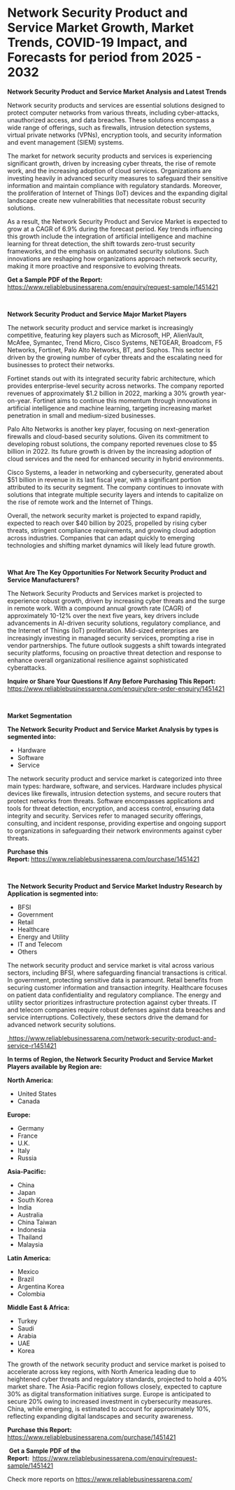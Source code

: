 <p><h1>Network Security Product and Service Market Growth, Market Trends, COVID-19 Impact, and Forecasts for period from 2025 - 2032</h1></p><p><strong>Network Security Product and Service Market Analysis and Latest Trends</strong></p>
<p><p>Network security products and services are essential solutions designed to protect computer networks from various threats, including cyber-attacks, unauthorized access, and data breaches. These solutions encompass a wide range of offerings, such as firewalls, intrusion detection systems, virtual private networks (VPNs), encryption tools, and security information and event management (SIEM) systems. </p><p>The market for network security products and services is experiencing significant growth, driven by increasing cyber threats, the rise of remote work, and the increasing adoption of cloud services. Organizations are investing heavily in advanced security measures to safeguard their sensitive information and maintain compliance with regulatory standards. Moreover, the proliferation of Internet of Things (IoT) devices and the expanding digital landscape create new vulnerabilities that necessitate robust security solutions.</p><p>As a result, the Network Security Product and Service Market is expected to grow at a CAGR of 6.9% during the forecast period. Key trends influencing this growth include the integration of artificial intelligence and machine learning for threat detection, the shift towards zero-trust security frameworks, and the emphasis on automated security solutions. Such innovations are reshaping how organizations approach network security, making it more proactive and responsive to evolving threats.</p></p>
<p><strong>Get a Sample PDF of the Report:&nbsp;</strong> <a href="https://www.reliablebusinessarena.com/enquiry/request-sample/1451421?utm_campaign=2004&utm_medium=2&utm_source=Github&utm_content=ia&utm_term=11032025&utm_id=network-security-product-and-service">https://www.reliablebusinessarena.com/enquiry/request-sample/1451421</a></p>
<p>&nbsp;</p>
<p><strong>Network Security Product and Service Major Market Players</strong></p>
<p><p>The network security product and service market is increasingly competitive, featuring key players such as Microsoft, HP, AlienVault, McAfee, Symantec, Trend Micro, Cisco Systems, NETGEAR, Broadcom, F5 Networks, Fortinet, Palo Alto Networks, BT, and Sophos. This sector is driven by the growing number of cyber threats and the escalating need for businesses to protect their networks.</p><p>Fortinet stands out with its integrated security fabric architecture, which provides enterprise-level security across networks. The company reported revenues of approximately $1.2 billion in 2022, marking a 30% growth year-on-year. Fortinet aims to continue this momentum through innovations in artificial intelligence and machine learning, targeting increasing market penetration in small and medium-sized businesses.</p><p>Palo Alto Networks is another key player, focusing on next-generation firewalls and cloud-based security solutions. Given its commitment to developing robust solutions, the company reported revenues close to $5 billion in 2022. Its future growth is driven by the increasing adoption of cloud services and the need for enhanced security in hybrid environments.</p><p>Cisco Systems, a leader in networking and cybersecurity, generated about $51 billion in revenue in its last fiscal year, with a significant portion attributed to its security segment. The company continues to innovate with solutions that integrate multiple security layers and intends to capitalize on the rise of remote work and the Internet of Things.</p><p>Overall, the network security market is projected to expand rapidly, expected to reach over $40 billion by 2025, propelled by rising cyber threats, stringent compliance requirements, and growing cloud adoption across industries. Companies that can adapt quickly to emerging technologies and shifting market dynamics will likely lead future growth.</p></p>
<p>&nbsp;</p>
<p><strong>What Are The Key Opportunities For Network Security Product and Service Manufacturers?</strong></p>
<p><p>The Network Security Products and Services market is projected to experience robust growth, driven by increasing cyber threats and the surge in remote work. With a compound annual growth rate (CAGR) of approximately 10-12% over the next five years, key drivers include advancements in AI-driven security solutions, regulatory compliance, and the Internet of Things (IoT) proliferation. Mid-sized enterprises are increasingly investing in managed security services, prompting a rise in vendor partnerships. The future outlook suggests a shift towards integrated security platforms, focusing on proactive threat detection and response to enhance overall organizational resilience against sophisticated cyberattacks.</p></p>
<p><strong>Inquire or Share Your Questions If Any Before Purchasing This Report:</strong> <a href="https://www.reliablebusinessarena.com/enquiry/pre-order-enquiry/1451421?utm_campaign=2004&utm_medium=2&utm_source=Github&utm_content=ia&utm_term=11032025&utm_id=network-security-product-and-service">https://www.reliablebusinessarena.com/enquiry/pre-order-enquiry/1451421</a></p>
<p>&nbsp;</p>
<p><strong>Market Segmentation</strong></p>
<p><strong>The Network Security Product and Service Market Analysis by types is segmented into:</strong></p>
<p><ul><li>Hardware</li><li>Software</li><li>Service</li></ul></p>
<p><p>The network security product and service market is categorized into three main types: hardware, software, and services. Hardware includes physical devices like firewalls, intrusion detection systems, and secure routers that protect networks from threats. Software encompasses applications and tools for threat detection, encryption, and access control, ensuring data integrity and security. Services refer to managed security offerings, consulting, and incident response, providing expertise and ongoing support to organizations in safeguarding their network environments against cyber threats.</p></p>
<p><strong>Purchase this Report:&nbsp;</strong><a href="https://www.reliablebusinessarena.com/purchase/1451421?utm_campaign=2004&utm_medium=2&utm_source=Github&utm_content=ia&utm_term=11032025&utm_id=network-security-product-and-service">https://www.reliablebusinessarena.com/purchase/1451421</a></p>
<p>&nbsp;</p>
<p><strong>The Network Security Product and Service Market Industry Research by Application is segmented into:</strong></p>
<p><ul><li>BFSI</li><li>Government</li><li>Retail</li><li>Healthcare</li><li>Energy and Utility</li><li>IT and Telecom</li><li>Others</li></ul></p>
<p><p>The network security product and service market is vital across various sectors, including BFSI, where safeguarding financial transactions is critical. In government, protecting sensitive data is paramount. Retail benefits from securing customer information and transaction integrity. Healthcare focuses on patient data confidentiality and regulatory compliance. The energy and utility sector prioritizes infrastructure protection against cyber threats. IT and telecom companies require robust defenses against data breaches and service interruptions. Collectively, these sectors drive the demand for advanced network security solutions.</p></p>
<p><a href="https://www.reliablebusinessarena.com/network-security-product-and-service-r1451421?utm_campaign=2004&utm_medium=2&utm_source=Github&utm_content=ia&utm_term=11032025&utm_id=network-security-product-and-service">&nbsp;https://www.reliablebusinessarena.com/network-security-product-and-service-r1451421</a></p>
<p><strong>In terms of Region, the Network Security Product and Service Market Players available by Region are:</strong></p>
<p>
    <p> <strong> North America: </strong>
        <ul>
            <li>United States</li>
            <li>Canada</li>
        </ul>
        </p> 
    <p> <strong> Europe: </strong>
        <ul>
            <li>Germany</li>
            <li>France</li>
            <li>U.K.</li>
            <li>Italy</li>
            <li>Russia</li>
        </ul>
        </p> 
    <p> <strong> Asia-Pacific: </strong>
        <ul>
            <li>China</li>
            <li>Japan</li>
            <li>South Korea</li>
            <li>India</li>
            <li>Australia</li>
            <li>China Taiwan</li>
            <li>Indonesia</li>
            <li>Thailand</li>
            <li>Malaysia</li>
        </ul>
        </p> 
    <p> <strong> Latin America: </strong>
        <ul>
            <li>Mexico</li>
            <li>Brazil</li>
            <li>Argentina Korea</li>
            <li>Colombia</li>
        </ul>
        </p> 
    <p> <strong> Middle East & Africa: </strong>
        <ul>
            <li>Turkey</li>
            <li>Saudi</li>
            <li>Arabia</li>
            <li>UAE</li>
            <li>Korea</li>
        </ul>
    </p>
    </p>
<p><p>The growth of the network security product and service market is poised to accelerate across key regions, with North America leading due to heightened cyber threats and regulatory standards, projected to hold a 40% market share. The Asia-Pacific region follows closely, expected to capture 30% as digital transformation initiatives surge. Europe is anticipated to secure 20% owing to increased investment in cybersecurity measures. China, while emerging, is estimated to account for approximately 10%, reflecting expanding digital landscapes and security awareness.</p></p>
<p><strong>Purchase this Report: </strong><a href="https://www.reliablebusinessarena.com/purchase/1451421?utm_campaign=2004&utm_medium=2&utm_source=Github&utm_content=ia&utm_term=11032025&utm_id=network-security-product-and-service">https://www.reliablebusinessarena.com/purchase/1451421</a></p>
<p>&nbsp;<strong>Get a Sample PDF of the Report:&nbsp;&nbsp;</strong><a href="https://www.reliablebusinessarena.com/enquiry/request-sample/1451421?utm_campaign=2004&utm_medium=2&utm_source=Github&utm_content=ia&utm_term=11032025&utm_id=network-security-product-and-service">https://www.reliablebusinessarena.com/enquiry/request-sample/1451421</a></p>
<p><strong></strong></p>
<p>Check more reports on <a href="https://www.reliablebusinessarena.com/?utm_campaign=2004&utm_medium=2&utm_source=Github&utm_content=ia&utm_term=11032025&utm_id=network-security-product-and-service">https://www.reliablebusinessarena.com/</a></p>